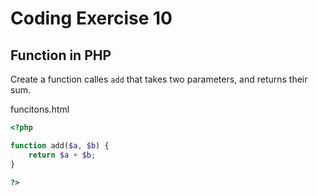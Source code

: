 # Coding Exercise 10

## Function in PHP

Create a function calles `add` that takes two parameters, and returns their sum.

funcitons.html

```php
<?php

function add($a, $b) {
    return $a + $b;
}

?>
```
